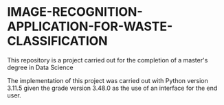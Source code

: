 # IMAGE-RECOGNITION-APPLICATION-FOR-WASTE-CLASSIFICATION
This repository is a project carried out for the completion of a master's degree in Data Science

The implementation of this project was carried out with Python version 3.11.5 given the grade version 3.48.0 as the use of an interface for the end user.
